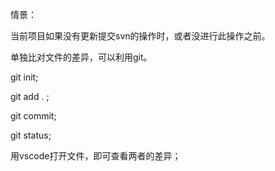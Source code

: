 情景：

当前项目如果没有更新提交svn的操作时，或者没进行此操作之前。

单独比对文件的差异，可以利用git。

git init;

git add . ;

git commit;

git status;

用vscode打开文件，即可查看两者的差异；

